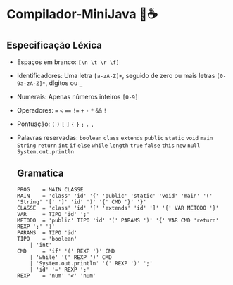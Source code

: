 # Compilador-MiniJava 🤏☕

## Especificação Léxica

- Espaços em branco:
    `[\n \t \r \f]`

- Identificadores:
    Uma letra `[a-zA-Z]+`, seguido de zero ou mais letras `[0-9a-zA-Z]*`, dígitos ou `_`

- Numerais:
    Apenas números inteiros `[0-9]`

- Operadores:
    `=`
    `<`
    `==`
    `!=`
    `+`
    `-`
    `*`
    `&&`
    `!`

- Pontuação:
    `(`
    `)`
    `[`
    `]`
    `{`
    `}`
    `;`
    `.`
    `,`

- Palavras reservadas:
    `boolean` `class` `extends` `public` `static` `void` `main` `String` `return` `int` `if` `else` `while` `length` `true` `false` `this` `new` `null` `System.out.println`

  ## Gramatica
    ```EBNF
    PROG 	= MAIN CLASSE
    MAIN 	= 'class' 'id' '{' 'public' 'static' 'void' 'main' '(' 'String' '[' ']' 'id' ')' '{' CMD '}' '}'
    CLASSE 	= 'class' 'id' '[' 'extends' 'id' ']' '{' VAR METODO '}'
    VAR 	= TIPO 'id' ';'
    METODO 	= 'public' TIPO 'id' '(' PARAMS ')' '{' VAR CMD 'return' REXP ';' '}'
    PARAMS 	= TIPO 'id'
    TIPO 	= 'boolean'
		| 'int'
    CMD 	= 'if' '(' REXP ')' CMD
		| 'while' '(' REXP ')' CMD
		| 'System.out.println' '(' REXP ')' ';'
		| 'id' '=' REXP ';'
    REXP 	= 'num' '<' 'num'
    ```
